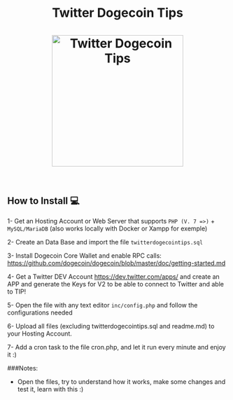 <h1 align="center">
Twitter Dogecoin Tips
<br><br>
<img src="https://what-is-dogecoin.com/tips/img/Twitter_Dogecoin_Tips.jpg" alt="Twitter Dogecoin Tips" width="300"/>
<br><br>
</h1>

## How to Install 💻

1- Get an Hosting Account or Web Server that supports ```PHP (V. 7 =>)``` + ```MySQL/MariaDB``` (also works locally with Docker or Xampp for exemple)

2- Create an Data Base and import the file ```twitterdogecointips.sql```

3- Install Dogecoin Core Wallet and enable RPC calls: https://github.com/dogecoin/dogecoin/blob/master/doc/getting-started.md

4- Get a Twitter DEV Account https://dev.twitter.com/apps/ and create an APP and generate the Keys for V2 to be able to connect to Twitter and able to TIP!

5- Open the file with any text editor ```inc/config.php``` and follow the configurations needed

6- Upload all files (excluding twitterdogecointips.sql and readme.md) to your Hosting Account.

7- Add a cron task to the file cron.php, and let it run every minute and enjoy it :)

###Notes:
- Open the files, try to understand how it works, make some changes and test it, learn with this :)
